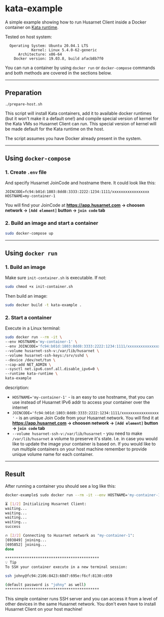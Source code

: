 # kata-example
A simple example showing how to run Husarnet Client inside a Docker container on [Kata runtime](https://katacontainers.io/).

Tested on host system:
```
  Operating System: Ubuntu 20.04.1 LTS
            Kernel: Linux 5.4.0-62-generic
      Architecture: x86-64
    Docker version: 19.03.8, build afacb8b7f0
```

You can run a container by using `docker run` or `docker-compose` commands and both methods are covered in the sections below. 

----------

## Preparation

```
./prepare-host.sh
```

This script will install Kata containers, add it to available docker runtimes (but it won't make it a default one!) and compile special version of kernel for the Kata VMs so Husarnet Client can run. This special version of kernel will be made default for the Kata runtime on the host.

The script assumes you have Docker already present in the system.

----------

## Using `docker-compose`

### 1. Create `.env` file

And specify Husarnet JoinCode and hostname there. It could look like this:

```
JOINCODE=fc94:b01d:1803:8dd8:3333:2222:1234:1111/xxxxxxxxxxxxxxxxx
HOSTNAME=my-container-1
```
You will find your JoinCode at **https://app.husarnet.com -> choosen network -> `[Add element]` button ->  `join code` tab**


### 2. Build an image and start a container

```bash
sudo docker-compose up
```

----------

## Using `docker run`

### 1. Build an image

Make sure `init-container.sh` is executable. If not:
```bash
sudo chmod +x init-container.sh
```

Then build an image:
```bash
sudo docker build -t kata-example .
```

### 2. Start a container

Execute in a Linux terminal:

```bash
sudo docker run --rm -it \
--env HOSTNAME='my-container-1' \
--env JOINCODE='fc94:b01d:1803:8dd8:3333:2222:1234:1111/xxxxxxxxxxxxxxxxx' \
--volume husarnet-ssh-v:/var/lib/husarnet \
--volume husarnet-ssh-keys:/srv/sshd \
--device /dev/net/tun \
--cap-add NET_ADMIN \
--sysctl net.ipv6.conf.all.disable_ipv6=0 \
--runtime kata-runtime \
kata-example
```

description:
- `HOSTNAME='my-container-1'` - is an easy to use hostname, that you can use instead of Husarnet IPv6 addr to access your container over the internet
- `JOINCODE='fc94:b01d:1803:8dd8:3333:2222:1234:1111/xxxxxxxxxxxxxxxxx'` - is an unique Join Code from your Husarnet network. You will find it at **https://app.husarnet.com -> choosen network -> `[Add element]` button ->  `join code` tab**
- `--volume husarnet-ssh-v:/var/lib/husarnet` - you need to make `/var/lib/husarnet` a volume to preserve it's state. I.e. in case you would like to update the image your container is based on. If you would like to run multiple containers on your host machine remember to provide unique volume name for each container.

----------

## Result

After running a container you should see a log like this:

```bash
docker-example$ sudo docker run --rm -it --env HOSTNAME='my-container-1' --env JOINCODE='fc94:b01d:1803:8dd8:b293:5c7d:7639:1111/xxxxxxxxxxxxxxxxx' -v my-container-1-v:/var/lib/husarnet -v /dev/net/tun:/dev/net/tun --cap-add NET_ADMIN --sysctl net.ipv6.conf.all.disable_ipv6=0 docker-example

⏳ [1/2] Initializing Husarnet Client:
waiting...
waiting...
waiting...
waiting...
success

🔥 [2/2] Connecting to Husarnet network as "my-container-1":
[693849] joining...
[695852] joining...
done

*******************************************
💡 Tip
To SSH your container execute in a new terminal session:

ssh johny@fc94:2106:8423:68d7:695e:f6cf:8130:c059

(default password is "johny" as well)
*******************************************
```

This simple container runs SSH server and you can access it from a level of other devices in the same Husarnet network. You don't even have to install Husarnet Client on your host machine!
